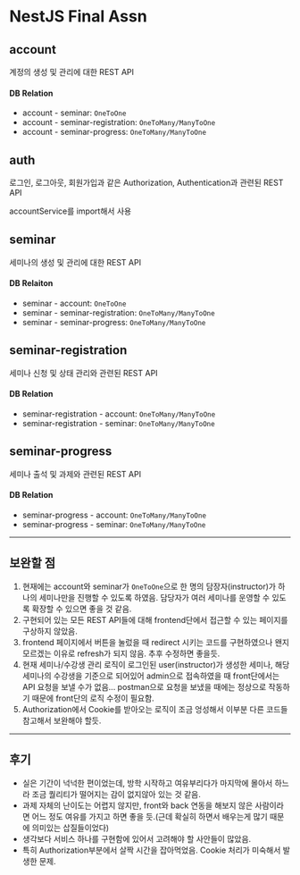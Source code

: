 # NestJS Final Assn

## account
계정의 생성 및 관리에 대한 REST API

#### DB Relation
- account - seminar: `OneToOne`
- account - seminar-registration: `OneToMany/ManyToOne`
- account - seminar-progress: `OneToMany/ManyToOne`

## auth
로그인, 로그아웃, 회원가입과 같은 Authorization, Authentication과 관련된 REST API

accountService를 import해서 사용

## seminar
세미나의 생성 및 관리에 대한 REST API

#### DB Relaiton
- seminar - account: `OneToOne`
- seminar - seminar-registration: `OneToMany/ManyToOne`
- seminar - seminar-progress: `OneToMany/ManyToOne`

## seminar-registration
세미나 신청 및 상태 관리와 관련된 REST API

#### DB Relation
- seminar-registration - account: `OneToMany/ManyToOne`
- seminar-registration - seminar: `OneToMany/ManyToOne`

## seminar-progress
세미나 출석 및 과제와 관련된 REST API

#### DB Relation
- seminar-progress - account: `OneToMany/ManyToOne`
- seminar-progress - seminar: `OneToMany/ManyToOne`

<hr> 

## 보완할 점

1. 현재에는 account와 seminar가 `OneToOne`으로 한 명의 담장자(instructor)가 하나의 세미나만을 진행할 수 있도록 하였음. 담당자가 여러 세미나를 운영할 수 있도록 확장할 수 있으면 좋을 것 같음.
2. 구현되어 있는 모든 REST API들에 대해 frontend단에서 접근할 수 있는 페이지를 구상하지 않았음.
3. frontend 페이지에서 버튼을 눌렀을 때 redirect 시키는 코드를 구현하였으나 왠지 모르겠는 이유로 refresh가 되지 않음. 추후 수정하면 좋을듯.
4. 현재 세미나/수강생 관리 로직이 로그인된 user(instructor)가 생성한 세미나, 해당 세미나의 수강생을 기준으로 되어있어 admin으로 접속하였을 때 front단에서는 API 요청을 보낼 수가 없음... postman으로 요청을 보냈을 때에는 정상으로 작동하기 때문에 front단의 로직 수정이 필요함.
5. Authorization에서 Cookie를 받아오는 로직이 조금 엉성해서 이부분 다른 코드들 참고해서 보완해야 할듯.

<hr>

## 후기

- 실은 기간이 넉넉한 편이었는데, 방학 시작하고 여유부리다가 마지막에 몰아서 하느라 조금 퀄리티가 떨어지는 감이 없지않아 있는 것 같음.
- 과제 자체의 난이도는 어렵지 않지만, front와 back 연동을 해보지 않은 사람이라면 어느 정도 여유를 가지고 하면 좋을 듯.(근데 확실히 하면서 배우는게 많기 때문에 의미있는 삽질들이었다) 
- 생각보다 서비스 하나를 구현함에 있어서 고려해야 할 사안들이 많았음.
- 특히 Authorization부분에서 살짝 시간을 잡아먹었음. Cookie 처리가 미숙해서 발생한 문제.